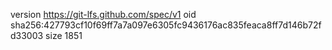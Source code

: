 version https://git-lfs.github.com/spec/v1
oid sha256:427793cf10f69ff7a7a097e6305fc9436176ac835feaca8ff7d146b72fd33003
size 1851

